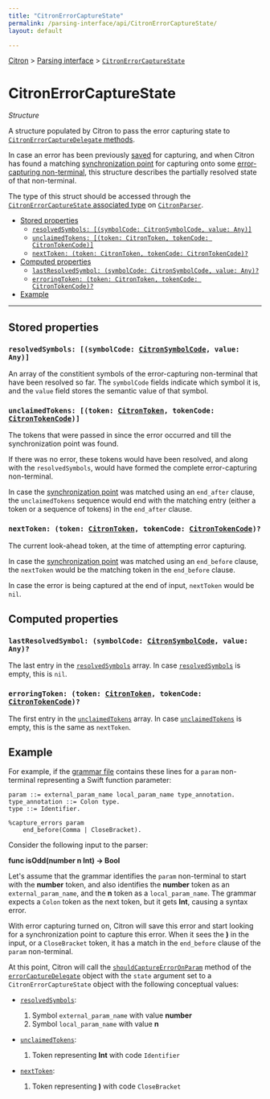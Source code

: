 ```yaml
---
title: "CitronErrorCaptureState"
permalink: /parsing-interface/api/CitronErrorCaptureState/
layout: default

---
```


[Citron] > [Parsing interface] > [`CitronErrorCaptureState`]

[Citron]: /citron/
[Parsing interface]: /citron/parsing-interface/
[`CitronErrorCaptureState`]: .

# CitronErrorCaptureState

_Structure_

A structure populated by Citron to pass the error capturing state to
[`CitronErrorCaptureDelegate` methods].

In case an error has been previously [saved] for capturing, and when
Citron has found a matching [synchronization point] for capturing onto
some [error-capturing non-terminal], this structure describes the
partially resolved state of that non-terminal.

The type of this struct should be accessed through the [`CitronErrorCaptureState`
associated type] on [`CitronParser`].

[`CitronErrorCaptureDelegate`]: /citron/parsing-interface/api/CitronErrorCaptureDelegate/
[`CitronErrorCaptureDelegate` methods]: /citron/parsing-interface/api/CitronErrorCaptureDelegate/#shouldcaptureerroronnameofnonterminalstate-citronerrorcapturestate-error-error
[saved]: /citron/parsing-interface/api/CitronErrorCaptureDelegate/#shouldsaveerrorforcapturingerror-error
[synchronization point]: /citron/error-capturing/#2-specify-synchronization-points
[error-capturing non-terminal]: /citron/error-capturing/#1-enable-error-capturing

[`CitronParser`]: ../CitronParser/
[`CitronErrorCaptureState` associated type]: ../CitronParser/#citronerrorcapturestate
[`CitronSymbolCode`]: ../CitronParser/#citronsymbolcode
[`CitronToken`]: ../CitronParser/#citrontoken
[`CitronTokenCode`]: ../CitronParser/#citrontokencode

[`CitronErrorCaptureDelegate` associated type]: ../CitronParser/#citronerrorcapturedelegate
[%capture_errors]: /citron/grammar-file/#capture_errors
[grammar file]: /citron/grammar-file/
[class name]: /citron/grammar-file/#class_name

  - [Stored properties](#stored-properties)
      - [`resolvedSymbols: [(symbolCode: CitronSymbolCode, value: Any)]`](#resolvedsymbols-symbolcode-citronsymbolcode-value-any)
      - [`unclaimedTokens: [(token: CitronToken, tokenCode: CitronTokenCode)]`](#unclaimedtokens-token-citrontoken-tokencode-citrontokencode)
      - [`nextToken: (token: CitronToken, tokenCode: CitronTokenCode)?`](#nexttoken-token-citrontoken-tokencode-citrontokencode)
  - [Computed properties](#computed-properties)
      - [`lastResolvedSymbol: (symbolCode: CitronSymbolCode, value: Any)?`](#lastresolvedsymbol-symbolcode-citronsymbolcode-value-any)
      - [`erroringToken: (token: CitronToken, tokenCode: CitronTokenCode)?`](#erroringtoken-token-citrontoken-tokencode-citrontokencode)
  - [Example](#example)

[`resolvedSymbols`]: #resolvedsymbols-symbolcode-citronsymbolcode-value-any
[`unclaimedTokens`]: #unclaimedtokens-token-citrontoken-tokencode-citrontokencode
[`nextToken`]: (#nexttoken-token-citrontoken-tokencode-citrontokencode)

---

## Stored properties

### `resolvedSymbols: [(symbolCode: `[`CitronSymbolCode`]`, value: Any)]`

An array of the constitient symbols of the error-capturing non-terminal
that have been resolved so far. The `symbolCode` fields indicate which
symbol it is, and the `value` field stores the semantic value of that
symbol.

### `unclaimedTokens: [(token: `[`CitronToken`]`, tokenCode: `[`CitronTokenCode`]`)]`

The tokens that were passed in since the error occurred and till the
synchronization point was found.

If there was no error, these tokens would have been resolved, and along
with the `resolvedSymbols`, would have formed the complete
error-capturing non-terminal.

In case the [synchronization point] was matched using an `end_after`
clause, the `unclaimedTokens` sequence would end with the matching entry
(either a token or a sequence of tokens) in the `end_after` clause.

### `nextToken: (token: `[`CitronToken`]`, tokenCode: `[`CitronTokenCode`]`)?`

The current look-ahead token, at the time of attempting error capturing.

In case the [synchronization point] was matched using an `end_before`
clause, the `nextToken` would be the matching token in the `end_before`
clause.

In case the error is being captured at the end of input, `nextToken`
would be `nil`.

## Computed properties

### `lastResolvedSymbol: (symbolCode: `[`CitronSymbolCode`]`, value: Any)?`

The last entry in the [`resolvedSymbols`] array. In case [`resolvedSymbols`] is empty, this is `nil`.

### `erroringToken: (token: `[`CitronToken`]`, tokenCode: `[`CitronTokenCode`]`)?`

The first entry in the [`unclaimedTokens`] array. In case
[`unclaimedTokens`] is empty, this is the same as `nextToken`.

## Example

For example, if the [grammar file] contains these lines for a `param`
non-terminal representing a Swift function parameter:

~~~ Text
param ::= external_param_name local_param_name type_annotation.
type_annotation ::= Colon type.
type ::= Identifier.

%capture_errors param
    end_before(Comma | CloseBracket).
~~~

Consider the following input to the parser:

**func isOdd(number n Int) -> Bool**

Let's assume that the grammar identifies the `param` non-terminal
to start with the **number** token, and also identifies the
**number** token as an `external_param_name`, and the **n** token as a
`local_param_name`. The grammar expects a `Colon` token as the next
token, but it gets **Int**, causing a syntax error.

With error capturing turned on, Citron will save this error and start
looking for a synchronization point to capture this error. When it sees
the **)** in the input, or a `CloseBracket` token, it has a match in the
`end_before` clause of the `param` non-terminal.

At this point, Citron will call the [`shouldCaptureErrorOnParam`] method
of the [`errorCaptureDelegate`] object with the `state` argument set to
a `CitronErrorCaptureState` object with the following conceptual values:

  - [`resolvedSymbols`]:

     1. Symbol `external_param_name` with value **number**
     2. Symbol `local_param_name` with value **n**

  - [`unclaimedTokens`]:

     1. Token representing **Int** with code `Identifier`

  - [`nextToken`]:

     1. Token representing **)** with code `CloseBracket`

[`shouldCaptureErrorOnParam`]: ../CitronErrorCaptureDelegate/#func-shouldcaptureerroronnameofnonterminalstate-citronerrorcapturestate-error-error
[`errorCaptureDelegate`]: ../CitronParser/#errorcapturedelegate-citronerrorcapturedelegate
